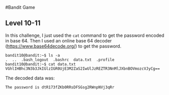 #Bandit Game  

## Level 10-11  
In this challenge, I just used the `cat` command to get the password encoded in base 64. Then I used an online
base 64 decoder (https://www.base64decode.org/) to get the password.  
```
bandit10@bandit:~$ ls -a
.  ..  .bash_logout  .bashrc  data.txt  .profile
bandit10@bandit:~$ cat data.txt
VGhlIHBhc3N3b3JkIGlzIGR0UjE3M2ZaS2IwUlJzREZTR3NnMlJXbnBOVmozcVJyCg==
```
The decoded data was:  
```
The password is dtR173fZKb0RRsDFSGsg2RWnpNVj3qRr
```

## 

